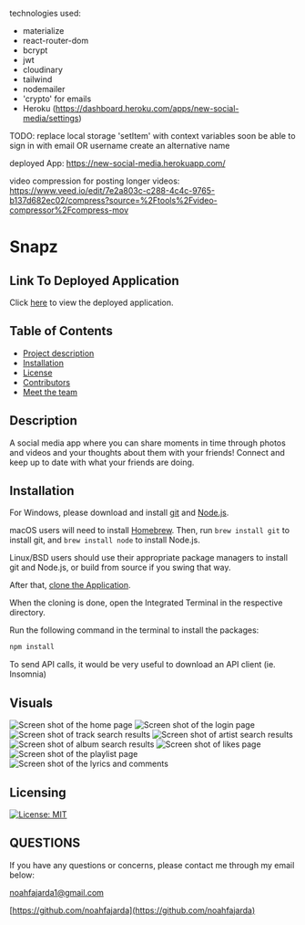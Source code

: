 technologies used:

- materialize
- react-router-dom
- bcrypt
- jwt
- cloudinary
- tailwind
- nodemailer
- 'crypto' for emails
- Heroku (https://dashboard.heroku.com/apps/new-social-media/settings)

TODO:
replace local storage 'setItem' with context variables soon
be able to sign in with email OR username
create an alternative name

deployed App: https://new-social-media.herokuapp.com/

video compression for posting longer videos: https://www.veed.io/edit/7e2a803c-c288-4c4c-9765-b137d682ec02/compress?source=%2Ftools%2Fvideo-compressor%2Fcompress-mov

# Snapz

## Link To Deployed Application

Click [here](https://new-social-media.herokuapp.com/) to view the deployed application.

## Table of Contents

- [Project description](#description)
- [Installation](#installation)
- [License](#license)
- [Contributors](#contributors)
- [Meet the team](#team)

## Description

A social media app where you can share moments in time through photos and videos and your thoughts about them with your friends! Connect and keep up to date with what your friends are doing.

## Installation

For Windows, please download and install [git](https://git-scm.com/downloads) and [Node.js](https://nodejs.org/en/download/).

macOS users will need to install [Homebrew](https://brew.sh/). Then, run `brew install git` to install git, and `brew install node` to install Node.js.

Linux/BSD users should use their appropriate package managers to install git and Node.js, or build from source if you swing that way.

After that, [clone the Application](https://help.github.com/en/github/creating-cloning-and-archiving-repositories/cloning-a-repository).

When the cloning is done, open the Integrated Terminal in the respective directory.

Run the following command in the terminal to install the packages:

```bash
npm install
```

To send API calls, it would be very useful to download an API client (ie. Insomnia)

## Visuals

![Screen shot of the home page](https://github.com/noahfajarda/Project-2-Juke-Joint/blob/noah-branch/assets/screenshots/for-README/Homepage.png)
![Screen shot of the login page](https://github.com/noahfajarda/Project-2-Juke-Joint/blob/noah-branch/assets/screenshots/for-README/Login%20Page.png)
![Screen shot of track search results](https://github.com/noahfajarda/Project-2-Juke-Joint/blob/noah-branch/assets/screenshots/for-README/Track%20search2.png)
![Screen shot of artist search results](https://github.com/noahfajarda/Project-2-Juke-Joint/blob/noah-branch/assets/screenshots/for-README/Artist%20search2.png)
![Screen shot of album search results](https://github.com/noahfajarda/Project-2-Juke-Joint/blob/noah-branch/assets/screenshots/for-README/Album%20search.png)
![Screen shot of likes page](https://github.com/noahfajarda/Project-2-Juke-Joint/blob/noah-branch/assets/screenshots/for-README/Likes%20page2.png)
![Screen shot of the playlist page](https://github.com/noahfajarda/Project-2-Juke-Joint/blob/noah-branch/assets/screenshots/for-README/Playlist%20page2.png)
![Screen shot of the lyrics and comments](https://github.com/noahfajarda/Project-2-Juke-Joint/blob/noah-branch/assets/screenshots/for-README/Song%20search%20with%20lyrics%20and%20comments2.png)

## Licensing

[![License: MIT](https://img.shields.io/badge/License-MIT-yellow.svg)](https://opensource.org/licenses/MIT)

## QUESTIONS

If you have any questions or concerns, please contact me through my email below:

noahfajarda1@gmail.com

[https://github.com/noahfajarda](https://github.com/noahfajarda)
